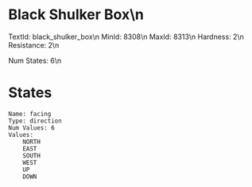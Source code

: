# Black Shulker Box\n
TextId: black_shulker_box\n
MinId: 8308\n
MaxId: 8313\n
Hardness: 2\n
Resistance: 2\n

Num States: 6\n
# States
```
Name: facing
Type: direction
Num Values: 6
Values:
    NORTH
    EAST
    SOUTH
    WEST
    UP
    DOWN
```